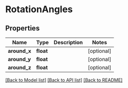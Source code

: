 # RotationAngles

## Properties
Name | Type | Description | Notes
------------ | ------------- | ------------- | -------------
**around_x** | **float** |  | [optional] 
**around_y** | **float** |  | [optional] 
**around_z** | **float** |  | [optional] 

[[Back to Model list]](../README.md#documentation-for-models) [[Back to API list]](../README.md#documentation-for-api-endpoints) [[Back to README]](../README.md)


